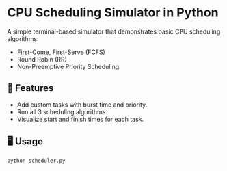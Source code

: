 # CPU Scheduling Simulator in Python

A simple terminal-based simulator that demonstrates basic CPU scheduling algorithms:

- First-Come, First-Serve (FCFS)
- Round Robin (RR)
- Non-Preemptive Priority Scheduling

## 🔧 Features

- Add custom tasks with burst time and priority.
- Run all 3 scheduling algorithms.
- Visualize start and finish times for each task.

## 🖥 Usage

```bash
python scheduler.py
